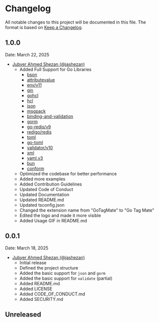 # Changelog

All notable changes to this project will be documented in this file.
The format is based on [Keep a Changelog](http://keepachangelog.com/).


## 1.0.0

Date: March 22, 2025

* [Jubyer Ahmed Shezan (@jashezan)](https://github.com/jashezan)
    * Added Full Support for  Go Libraries
		- [bson](https://pkg.go.dev/go.mongodb.org/mongo-driver/bson)
		- [attributevalue](https://pkg.go.dev/github.com/aws/aws-sdk-go-v2/feature/dynamodb/attributevalue)
		- [env/v11](https://pkg.go.dev/github.com/caarlos0/env/v11)
		- [gin](https://pkg.go.dev/github.com/gin-gonic/gin)
		- [gohcl](https://pkg.go.dev/github.com/hashicorp/hcl2/gohcl)
		- [hcl](https://pkg.go.dev/github.com/alecthomas/hcl)
		- [json](https://pkg.go.dev/encoding/json)
		- [msgpack](https://pkg.go.dev/github.com/vmihailenco/msgpack)
		- [binding-and-validation](https://gin-gonic.com/docs/examples/binding-and-validation)
		- [gorm](https://pkg.go.dev/gorm.io/gorm)
		- [go-redis/v9](https://pkg.go.dev/github.com/redis/go-redis/v9)
		- [redigo/redis](https://pkg.go.dev/github.com/gomodule/redigo/redis)
		- [toml](https://pkg.go.dev/github.com/BurntSushi/toml)
		- [go-toml](https://pkg.go.dev/github.com/pelletier/go-toml)
		- [validator/v10](https://pkg.go.dev/github.com/go-playground/validator/v10)
		- [xml](https://pkg.go.dev/encoding/xml)
		- [yaml.v3](https://pkg.go.dev/gopkg.in/yaml.v3)
		- [bun](https://pkg.go.dev/github.com/uptrace/bun)
		- [conform](https://pkg.go.dev/github.com/leebenson/conform)
	* Optimized the codebase for better performance
	* Added more examples
	* Added Contribution Guidelines
	* Updated Code of Conduct
	* Updated Documentation
	* Updated README.md
	* Updated tsconfig.json
	* Changed the extension name from "GoTagMate" to "Go Tag Mate"
	* Edited the logo and made it more visible
	* Added Usage GIF in README.md


## 0.0.1

Date: March 18, 2025

* [Jubyer Ahmed Shezan (@jashezan)](https://github.com/jashezan)
	* Initial release
	* Defined the project structure
	* Added the basic support for `json` and `gorm`
	* Added the basic support for `validate` (partial)
	* Added README.md
	* Added LICENSE
	* Added CODE_OF_CONDUCT.md
	* Added SECURITY.md

## Unreleased
